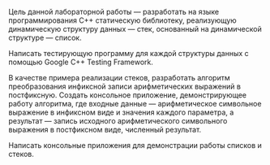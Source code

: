 Цель данной лабораторной работы — разработать на языке программирования С++ статическую библиотеку, реализующую динамическую структуру данных — стек, основанный на динамической структуре — список.

Написать тестирующую программу для каждой структуры данных с помощью Google C++ Testing Framework.

В качестве примера реализации стеков, разработать алгоритм преобразования инфиксной записи арифметических выражений в постфиксную. Создать консольное приложение, демонстрирующее работу алгоритма, где входные данные — арифметическое символьное выражение в инфиксном виде и значения каждого параметра, а результат — запись исходного арифметического символьного выражения в постфиксном виде, численный результат.

Написать консольные приложения для демонстрации работы списков и стеков.


